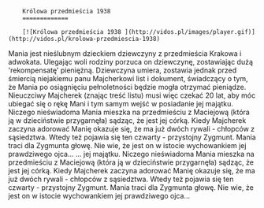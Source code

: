 
        Królowa przedmieścia 1938 
        =============
        
        [![Królowa przedmieścia 1938 ](http://vidos.pl/images/player.gif)](http://vidos.pl/krolowa-przedmiescia-1938)
        
        
 Mania jest nieślubnym dzieckiem dziewczyny z przedmieścia Krakowa i adwokata. Ulegając woli rodziny porzuca on dziewczynę, zostawiając dużą 'rekompensatę' pieniężną. Dziewczyna umiera, zostawia jednak przed śmiercią niejakiemu panu Majcherkowi list i dokument, świadczący o tym, że Mania po osiągnięciu pełnoletności będzie mogła otrzymać pieniądze. Nieuczciwy Majcherek (znając treść listu) musi więc czekać 20 lat, aby móc ubiegać się o rękę Mani i tym samym wejść w posiadanie jej majątku. Niczego nieświadoma Mania mieszka na przedmieściu z Maciejową (która ją w dzieciństwie przygarnęła) sądząc, że jest jej córką. Kiedy Majcherek zaczyna adorować Manię okazuje się, że ma już dwóch rywali - chłopców z sąsiedztwa. Wtedy też pojawia się ten czwarty - przystojny Zygmunt. Mania traci dla Zygmunta głowę. Nie wie, że jest on w istocie wychowankiem jej prawdziwego ojca...   ... jej majątku. Niczego nieświadoma Mania mieszka na przedmieściu z Maciejową (która ją w dzieciństwie przygarnęła) sądząc, że jest jej córką. Kiedy Majcherek zaczyna adorować Manię okazuje się, że ma już dwóch rywali - chłopców z sąsiedztwa. Wtedy też pojawia się ten czwarty - przystojny Zygmunt. Mania traci dla Zygmunta głowę. Nie wie, że jest on w istocie wychowankiem jej prawdziwego ojca...
    